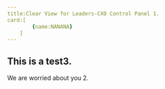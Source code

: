 ```yaml
---
title:Clear View for Leaders-CXO Control Panel 1.
card:[
        {name:NANANA}
    ]
---
```


## This is a test3.

We are worried about you 2.